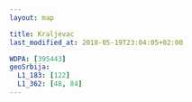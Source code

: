 ```yaml
---
layout: map

title: Kraljevac
last_modified_at: 2018-05-19T23:04:05+02:00

WDPA: [395443]
geoSrbija:
  L1_183: [122]
  L1_362: [48, 84]
---
```

